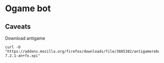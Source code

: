# Ogame bot

## Caveats

Download antigame

```
curl -O "https://addons.mozilla.org/firefox/downloads/file/3885382/antigamereborn-7.2.1-an+fx.xpi"
```
